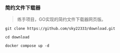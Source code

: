 ### 简约文件下载器
> 练手项目，GO实现的简约文件下载器网页版。

```
git clone https://github.com/sky22333/download.git
```

```
cd download
```
```
docker compose up -d
```
